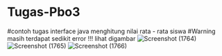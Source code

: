# Tugas-Pbo3
#contoh tugas interface java menghitung nilai rata - rata siswa
#Warning masih terdapat sedikit error !!! lihat digambar
![Screenshot (1764)](https://user-images.githubusercontent.com/54269175/114651141-9717ff00-9d0d-11eb-9bb4-04c706d1e84f.png)
![Screenshot (1765)](https://user-images.githubusercontent.com/54269175/114651145-98e1c280-9d0d-11eb-9ce3-3631d21b0995.png)
![Screenshot (1766)](https://user-images.githubusercontent.com/54269175/114651148-9a12ef80-9d0d-11eb-967f-8cfaef60e0f1.png)

